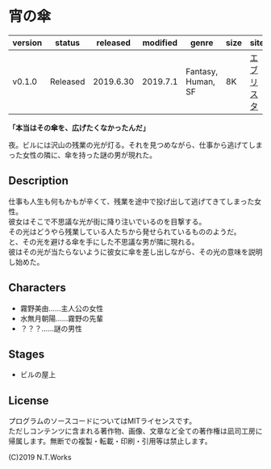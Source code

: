# 宵の傘

| version | status | released | modified | genre | size | site | contest |
| --- | --- | --- | --- | --- | --- | --- | --- |
| v0.1.0 | Released | 2019.6.30 | 2019.7.1 | Fantasy, Human, SF | 8K | [エブリスタ](https://estar.jp/novels/25500960) | [妄想コンテスト「傘」](https://estar.jp/official_contests/159357) |

**「本当はその傘を、広げたくなかったんだ」**

夜。ビルには沢山の残業の光が灯る。それを見つめながら、仕事から逃げてしまった女性の隣に、傘を持った謎の男が現れた。

## Description

仕事も人生も何もかもが辛くて、残業を途中で投げ出して逃げてきてしまった女性。  
彼女はそこで不思議な光が街に降り注いでいるのを目撃する。  
その光はどうやら残業している人たちから発せられているもののようだ。  
と、その光を避ける傘を手にした不思議な男が隣に現れる。  
彼はその光が当たらないように彼女に傘を差し出しながら、その光の意味を説明し始めた。

## Characters

- 霧野美由……主人公の女性
- 水無月朝陽……霧野の先輩
- ？？？……謎の男性

## Stages

- ビルの屋上

## License

プログラムのソースコードについてはMITライセンスです。  
ただしコンテンツに含まれる著作物、画像、文章など全ての著作権は凪司工房に帰属します。無断での複製・転載・印刷・引用等は禁止します。

(C)2019 N.T.Works

